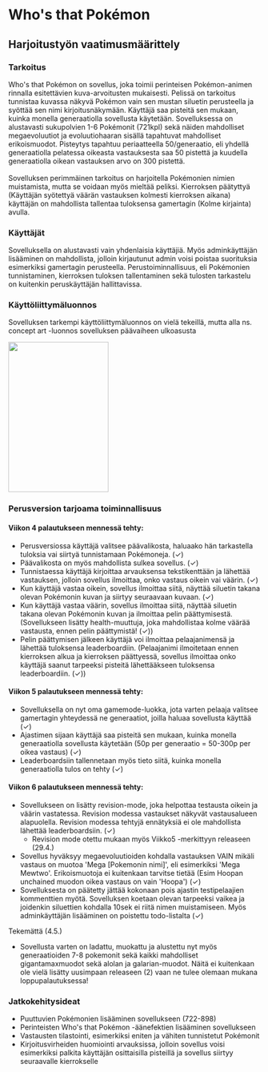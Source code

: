 # Who's that Pokémon
## Harjoitustyön vaatimusmäärittely

### Tarkoitus
Who's that Pokémon on sovellus, joka toimii perinteisen Pokémon-animen rinnalla esitettävien kuva-arvoitusten mukaisesti. Pelissä on tarkoitus tunnistaa kuvassa näkyvä Pokémon vain sen mustan siluetin perusteella ja syöttää sen nimi kirjoitusnäkymään. Käyttäjä saa pisteitä sen mukaan, kuinka monella generaatiolla sovellusta käytetään. Sovelluksessa on alustavasti sukupolvien 1-6 Pokémonit (721kpl) sekä näiden mahdolliset megaevoluutiot ja evoluutiohaaran sisällä tapahtuvat mahdolliset erikoismuodot. Pisteytys tapahtuu periaatteella 50/generaatio, eli yhdellä generaatiolla pelatessa oikeasta vastauksesta saa 50 pistettä ja kuudella generaatiolla oikean vastauksen arvo on 300 pistettä.\
\
Sovelluksen perimmäinen tarkoitus on harjoitella Pokémonien nimien muistamista, mutta se voidaan myös mieltää peliksi. Kierroksen päätyttyä (Käyttäjän syötettyä väärän vastauksen kolmesti kierroksen aikana) käyttäjän on mahdollista tallentaa tuloksensa gamertagin (Kolme kirjainta) avulla.

### Käyttäjät
Sovelluksella on alustavasti vain yhdenlaisia käyttäjiä. Myös adminkäyttäjän lisääminen on mahdollista, jolloin kirjautunut admin voisi poistaa suorituksia esimerkiksi gamertagin perusteella. Perustoiminnallisuus, eli Pokémonien tunnistaminen, kierroksen tuloksen tallentaminen sekä tulosten tarkastelu on kuitenkin peruskäyttäjän hallittavissa.

### Käyttöliittymäluonnos
Sovelluksen tarkempi käyttöliittymäluonnos on vielä tekeillä, mutta alla ns. concept art -luonnos sovelluksen päävaiheen ulkoasusta

<img src=https://github.com/anttinevalainen/ot-harjoitustyo/blob/main/dokumentaatio/pictures/concept.jpeg width="200" height="300">


### Perusversion tarjoama toiminnallisuus
#### Viikon 4 palautukseen mennessä tehty:
- Perusversiossa käyttäjä valitsee päävalikosta, haluaako hän tarkastella tuloksia vai siirtyä tunnistamaan Pokémoneja. (✓)
- Päävalikosta on myös mahdollista sulkea sovellus. (✓)
- Tunnistaessa käyttäjä kirjoittaa arvauksensa tekstikenttään ja lähettää vastauksen, jolloin sovellus ilmoittaa, onko vastaus oikein vai väärin. (✓)
- Kun käyttäjä vastaa oikein, sovellus ilmoittaa siitä, näyttää siluetin takana olevan Pokémonin kuvan ja siirtyy seuraavaan kuvaan. (✓)
- Kun käyttäjä vastaa väärin, sovellus ilmoittaa siitä, näyttää siluetin takana olevan Pokémonin kuvan ja ilmoittaa pelin päättymisestä.
(Sovellukseen lisätty health-muuttuja, joka mahdollistaa kolme väärää vastausta, ennen pelin päättymistä! (✓))
- Pelin päättymisen jälkeen käyttäjä voi ilmoittaa pelaajanimensä ja lähettää tuloksensa leaderboardiin.
(Pelaajanimi ilmoitetaan ennen kierroksen alkua ja kierroksen päättyessä, sovellus ilmoittaa onko käyttäjä saanut tarpeeksi pisteitä lähettääkseen tuloksensa leaderboardiin. (✓))

#### Viikon 5 palautukseen mennessä tehty:
- Sovelluksella on nyt oma gamemode-luokka, jota varten pelaaja valitsee gamertagin yhteydessä ne generaatiot, joilla haluaa sovellusta käyttää (✓)
- Ajastimen sijaan käyttäjä saa pisteitä sen mukaan, kuinka monella generaatiolla sovellusta käytetään (50p per generaatio = 50-300p per oikea vastaus) (✓)
- Leaderboardsiin tallennetaan myös tieto siitä, kuinka monella generaatiolla tulos on tehty (✓)

#### Viikon 6 palautukseen mennessä tehty:
- Sovellukseen on lisätty revision-mode, joka helpottaa testausta oikein ja väärin vastatessa. Revision modessa vastaukset näkyvät vastausalueen alapuolella. Revision modessa tehtyjä ennätyksiä ei ole mahdollista lähettää leaderboardsiin. (✓)
    - Revision mode otettu mukaan myös Viikko5 -merkittyyn releaseen (29.4.)
 - Sovellus hyväksyy megaevoluutioiden kohdalla vastauksen VAIN mikäli vastaus on muotoa 'Mega [Pokemonin nimi]', eli esimerkiksi 'Mega Mewtwo'. Erikoismuotoja ei kuitenkaan tarvitse tietää (Esim Hoopan unchained muodon oikea vastaus on vain 'Hoopa') (✓)
 - Sovelluksesta on päätetty jättää kokonaan pois ajastin testipelaajien kommenttien myötä. Sovelluksen koetaan olevan tarpeeksi vaikea ja joidenkin siluettien kohdalla 10sek ei riitä nimen muistamiseen. Myös adminkäyttäjän lisääminen on poistettu todo-listalta (✓)

Tekemättä (4.5.)
 - Sovellusta varten on ladattu, muokattu ja alustettu nyt myös generaatioiden 7-8 pokemonit sekä kaikki mahdolliset gigantamaxmuodot sekä alolan ja galarian-muodot. Näitä ei kuitenkaan ole vielä lisätty uusimpaan releaseen (2) vaan ne tulee olemaan mukana loppupalautuksessa!

### Jatkokehitysideat
- Puuttuvien Pokémonien lisääminen sovellukseen (722-898)
- Perinteisten Who's that Pokémon -äänefektien lisääminen sovellukseen
- Vastausten tilastointi, esimerkiksi eniten ja vähiten tunnistetut Pokémonit
- Kirjoitusvirheiden huomiointi arvauksissa, jolloin sovellus voisi esimerkiksi palkita käyttäjän osittaisilla pisteillä ja sovellus siirtyy seuraavalle kierrokselle
